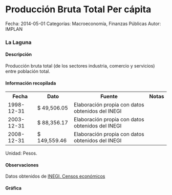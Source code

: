 Producción Bruta Total Per cápita
=====

Fecha: 2014-05-01
Categorías: Macroeconomía, Finanzas Públicas
Autor: IMPLAN

### La Laguna

#### Descripción

Producción bruta total (de los sectores industria, comercio y servicios) entre población total.

#### Información recopilada

<table class="table table-hover table-bordered">
  <tr><th>Fecha</th><th>Dato</th><th>Fuente</th><th>Notas</th></tr>
  <tr><td>1998-12-31</td><td>$ 49,506.05</td><td>Elaboración propia con datos obtenidos del INEGI</td><td></td></tr>
  <tr><td>2003-12-31</td><td>$ 88,356.17</td><td>Elaboración propia con datos obtenidos del INEGI</td><td></td></tr>
  <tr><td>2008-12-31</td><td>$ 149,559.46</td><td>Elaboración propia con datos obtenidos del INEGI</td><td></td></tr>
</table>

Unidad: Pesos.

#### Observaciones

Datos obtenidos de [INEGI. Censos económicos](http://www3.inegi.org.mx/sistemas/saic/)

#### Gráfica

<div id="Morrisjtucrvlu" class="grafica"></div>
  <!-- JAVASCRIPT DE LA GRAFICA EN Morrisjtucrvlu -->
  <script>
  new Morris.Bar({
    element: 'Morrisjtucrvlu',
    data: [
      { fecha: '1998-12-31', dato: 49506.05 },
      { fecha: '2003-12-31', dato: 88356.17 },
      { fecha: '2008-12-31', dato: 149559.46 }
    ],
    xkey: 'fecha',
    ykeys: ['dato'],
    labels: ['Dato']
  });
  </script>
